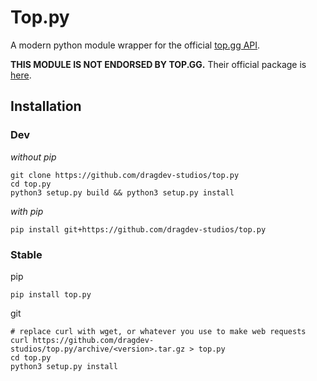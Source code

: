 # Top.py
A modern python module wrapper for the official [top.gg API](https://top.gg/api/docs).

**THIS MODULE IS NOT ENDORSED BY TOP.GG.** Their official package is [here](https://pypi.org/project/dblpy).


## Installation
### Dev
*without pip*
```shell
git clone https://github.com/dragdev-studios/top.py
cd top.py
python3 setup.py build && python3 setup.py install
```
*with pip*
```shell
pip install git+https://github.com/dragdev-studios/top.py
```

### Stable
pip
```shell
pip install top.py
```

git
```shell
# replace curl with wget, or whatever you use to make web requests
curl https://github.com/dragdev-studios/top.py/archive/<version>.tar.gz > top.py
cd top.py
python3 setup.py install
```
